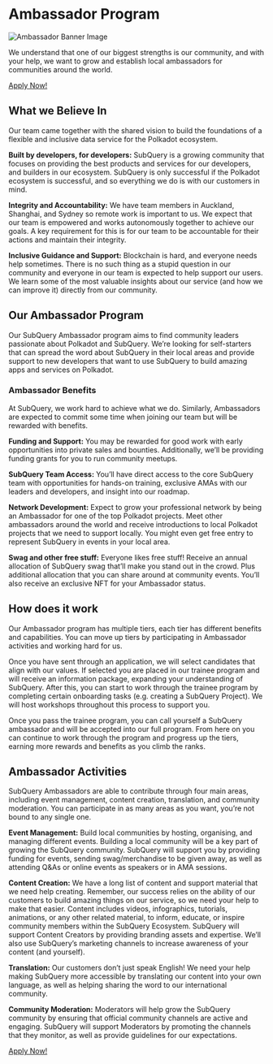 # Ambassador Program

![Ambassador Banner Image](/assets/img/ambassador_banner.png)

We understand that one of our biggest strengths is our community, and with your help, we want to grow and establish local ambassadors for communities around the world.

[Apply Now!](https://forms.gle/GXBbJ6LDpNfM2v1X6)

## What we Believe In

Our team came together with the shared vision to build the foundations of a flexible and inclusive data service for the Polkadot ecosystem.

**Built by developers, for developers:** SubQuery is a growing community that focuses on providing the best products and services for our developers, and builders in our ecosystem. SubQuery is only successful if the Polkadot ecosystem is successful, and so everything we do is with our customers in mind.

**Integrity and Accountability:** We have team members in Auckland, Shanghai, and Sydney so remote work is important to us. We expect that our team is empowered and works autonomously together to achieve our goals. A key requirement for this is for our team to be accountable for their actions and maintain their integrity.

**Inclusive Guidance and Support:** Blockchain is hard, and everyone needs help sometimes. There is no such thing as a stupid question in our community and everyone in our team is expected to help support our users. We learn some of the most valuable insights about our service (and how we can improve it) directly from our community.

## Our Ambassador Program

Our SubQuery Ambassador program aims to find community leaders passionate about Polkadot and SubQuery. We’re looking for self-starters that can spread the word about SubQuery in their local areas and provide support to new developers that want to use SubQuery to build amazing apps and services on Polkadot.

### Ambassador Benefits

At SubQuery, we work hard to achieve what we do. Similarly, Ambassadors are expected to commit some time when joining our team but will be rewarded with benefits.

**Funding and Support:** You may be rewarded for good work with early opportunities into private sales and bounties. Additionally, we’ll be providing funding grants for you to run community meetups.

**SubQuery Team Access:** You’ll have direct access to the core SubQuery team with opportunities for hands-on training, exclusive AMAs with our leaders and developers, and insight into our roadmap.

**Network Development:** Expect to grow your professional network by being an Ambassador for one of the top Polkadot projects. Meet other ambassadors around the world and receive introductions to local Polkadot projects that we need to support locally. You might even get free entry to represent SubQuery in events in your local area.

**Swag and other free stuff:** Everyone likes free stuff! Receive an annual allocation of SubQuery swag that’ll make you stand out in the crowd. Plus additional allocation that you can share around at community events. You’ll also receive an exclusive NFT for your Ambassador status.

## How does it work

Our Ambassador program has multiple tiers, each tier has different benefits and capabilities. You can move up tiers by participating in Ambassador activities and working hard for us.

Once you have sent through an application, we will select candidates that align with our values. If selected you are placed in our trainee program and will receive an information package, expanding your understanding of SubQuery. After this, you can start to work through the trainee program by completing certain onboarding tasks (e.g. creating a SubQuery Project). We will host workshops throughout this process to support you.

Once you pass the trainee program, you can call yourself a SubQuery ambassador and will be accepted into our full program. From here on you can continue to work through the program and progress up the tiers, earning more rewards and benefits as you climb the ranks.


## Ambassador Activities

SubQuery Ambassadors are able to contribute through four main areas, including event management, content creation, translation, and community moderation. You can participate in as many areas as you want, you’re not bound to any single one.

**Event Management:** Build local communities by hosting, organising, and managing different events. Building a local community will be a key part of growing the SubQuery community. SubQuery will support you by providing funding for events, sending swag/merchandise to be given away, as well as attending Q&As or online events as speakers or in AMA sessions.

**Content Creation:** We have a long list of content and support material that we need help creating. Remember, our success relies on the ability of our customers to build amazing things on our service, so we need your help to make that easier.
Content includes videos, infographics, tutorials, animations, or any other related material, to inform, educate, or inspire community members within the SubQuery Ecosystem. SubQuery will support Content Creators by providing branding assets and expertise. We’ll also use SubQuery’s marketing channels to increase awareness of your content (and yourself).

**Translation:** Our customers don’t just speak English! We need your help making SubQuery more accessible by translating our content into your own language, as well as helping sharing the word to our international community.

**Community Moderation:** Moderators will help grow the SubQuery community by ensuring that official community channels are active and engaging. SubQuery will support Moderators by promoting the channels that they monitor, as well as provide guidelines for our expectations.

[Apply Now!](https://forms.gle/GXBbJ6LDpNfM2v1X6)